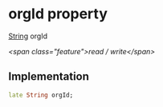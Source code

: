 


# orgId property







[String](https:api.flutter.dev/flutter/dart-core/String-class.html) orgId
  
_\<span class="feature"\>read / write\</span\>_






## Implementation

```dart
late String orgId;
```







